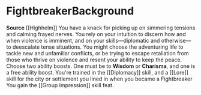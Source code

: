 ﻿---
ability:
- Wisdom
- Charisma
ability_boost:
- Wisdom
- Charisma
feat: '[[DATABASE/feat/Group Impression|Group Impression]]'
id: '375'
name: Fightbreaker
prerequisite: null
rarity: Common
skill:
- '[[DATABASE/skill/Diplomacy|Diplomacy]]'
- '[[DATABASE/skill/Lore|Lore]] forthe city or settlement you lined in when you became
  a Fightbreaker'
source: '[[DATABASE/source/Highhelm|Highhelm]]'
subcategory: general
trait: null
type: Background

---
# Fightbreaker<span class="item-type">Background</span>

**Source** [[Highhelm]]
You have a knack for picking up on simmering tensions and calming frayed nerves. You rely on your intuition to discern how and when violence is imminent, and on your skills—diplomatic and otherwise—to deescalate tense situations. You might choose the adventuring life to tackle new and unfamiliar conflicts, or be trying to escape retaliation from those who thrive on violence and resent your ability to keep the peace.
Choose two ability boosts. One must be to **Wisdom** or **Charisma**, and one is a free ability boost.
You're trained in the [[Diplomacy]] skill, and a [[Lore]] skill for the city or settlement you lined in when you became a Fightbreaker You gain the [[Group Impression]] skill feat.